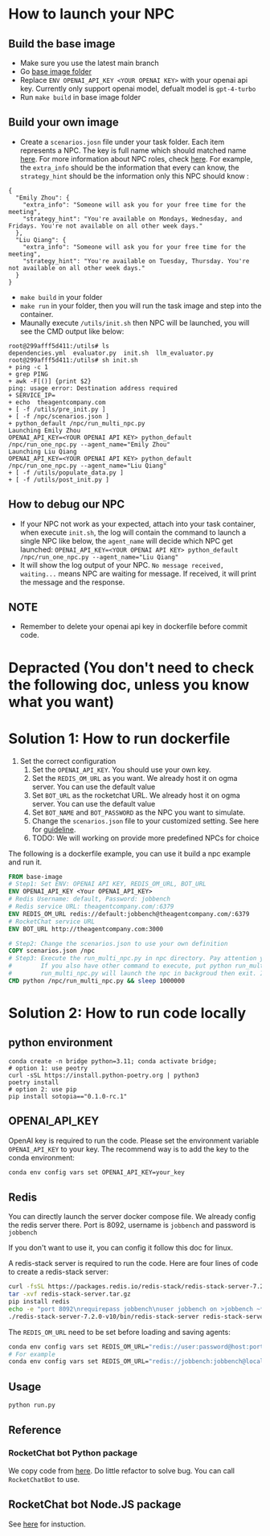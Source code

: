 # How to launch your NPC
## Build the base image
* Make sure you use the latest main branch
* Go [base image folder](../base_image/)
* Replace `ENV OPENAI_API_KEY <YOUR OPENAI KEY>` with your openai api key. Currently only support openai model, defualt model is `gpt-4-turbo`
* Run `make build` in base image folder

## Build your own image
* Create a `scenarios.josn` file under your task folder. Each item represents a NPC. The key is full name which should matched name [here](./npc/npc_credential.json). For more information about NPC roles, check [here](../../servers/rocketchat/npc/npc_definition.json). For example, the `extra_info` should be the information that every can know, the `strategy_hint` should be the information only this NPC should know :
```
{
  "Emily Zhou": {
    "extra_info": "Someone will ask you for your free time for the meeting",
    "strategy_hint": "You're available on Mondays, Wednesday, and Fridays. You're not available on all other week days."
  },
  "Liu Qiang": {
    "extra_info": "Someone will ask you for your free time for the meeting",
    "strategy_hint": "You're available on Tuesday, Thursday. You're not available on all other week days."
  }
}
```

* `make build` in your folder
* `make run` in your folder, then you will run the task image and step into the container.
* Maunally execute `/utils/init.sh` then NPC will be launched, you will see the CMD output like below:

```
root@299afff5d411:/utils# ls
dependencies.yml  evaluator.py  init.sh  llm_evaluator.py
root@299afff5d411:/utils# sh init.sh 
+ ping -c 1
+ grep PING
+ awk -F[()] {print $2}
ping: usage error: Destination address required
+ SERVICE_IP=
+ echo  theagentcompany.com
+ [ -f /utils/pre_init.py ]
+ [ -f /npc/scenarios.json ]
+ python_default /npc/run_multi_npc.py
Launching Emily Zhou
OPENAI_API_KEY=<YOUR OPENAI API KEY> python_default /npc/run_one_npc.py --agent_name="Emily Zhou"
Launching Liu Qiang
OPENAI_API_KEY=<YOUR OPENAI API KEY> python_default /npc/run_one_npc.py --agent_name="Liu Qiang"
+ [ -f /utils/populate_data.py ]
+ [ -f /utils/post_init.py ]
```

## How to debug our NPC
* If your NPC not work as your expected, attach into your task container, when execute `init.sh`, the log will contain the command to launch a single NPC like below, the `agent_name` will decide which NPC get launched: 
`OPENAI_API_KEY=<YOUR OPENAI API KEY> python_default /npc/run_one_npc.py --agent_name="Liu Qiang"`
* It will show the log output of your NPC. `No message received, waiting...` means NPC are waiting for message. If received, it will print the message and the response.


## NOTE
* Remember to delete your openai api key in dockerfile before commit code.

# Depracted (You don't need to check the following doc, unless you know what you want)
# Solution 1: How to run dockerfile
1. Set the correct configuration
    1. Set the `OPENAI_API_KEY`. You should use your own key.
    2. Set the `REDIS_OM_URL` as you want. We already host it on ogma server. You can use the default value
    3. Set `BOT_URL` as the rocketchat URL. We already host it on ogma server. You can use the default value
    4. Set `BOT_NAME` and `BOT_PASSWORD` as the NPC you want to simulate.
    5. Change the `scenarios.json` file to your customized setting. See here for [guideline](./NPC_GUIDELINE.md).
    6. TODO: We will working on provide more predefined NPCs for choice

The following is a dockerfile example, you can use it build a npc example and run it.
```Dockerfile
FROM base-image
# Step1: Set ENV: OPENAI API KEY, REDIS_OM_URL, BOT_URL
ENV OPENAI_API_KEY <Your OPENAI_API_KEY>
# Redis Username: default, Password: jobbench
# Redis service URL: theagentcompany.com/:6379
ENV REDIS_OM_URL redis://default:jobbench@theagentcompany.com/:6379
# RocketChat service URL
ENV BOT_URL http://theagentcompany.com:3000

# Step2: Change the scenarios.json to use your own definition
COPY scenarios.json /npc
# Step3: Execute the run_multi_npc.py in npc directory. Pay attention you need to execute it under /npc, we already configure the file path env in base-npc-image
#        If you also have other command to execute, put python run_multi_npc.py and others into scripts. Dockerfile only allow one CMD
#        run_multi_npc.py will launch the npc in backgroud then exit. In example, we sleep to keep docker running. You don't need to do it in examinee
CMD python /npc/run_multi_npc.py && sleep 1000000
```

# Solution 2: How to run code locally
## python environment
```
conda create -n bridge python=3.11; conda activate bridge;  
# option 1: use peotry
curl -sSL https://install.python-poetry.org | python3
poetry install
# option 2: use pip
pip install sotopia=="0.1.0-rc.1"
```

## OPENAI_API_KEY

OpenAI key is required to run the code. Please set the environment variable `OPENAI_API_KEY` to your key. The recommend way is to add the key to the conda environment:
```bash
conda env config vars set OPENAI_API_KEY=your_key
```

## Redis
You can directly launch the server docker compose file. We already config the redis server there. Port is 8092, username is `jobbench` and password is `jobbench`

If you don't want to use it, you can config it follow this doc for linux.

A redis-stack server is required to run the code.
Here are four lines of code to create a redis-stack server:
```bash
curl -fsSL https://packages.redis.io/redis-stack/redis-stack-server-7.2.0-v10.focal.x86_64.tar.gz -o redis-stack-server.tar.gz
tar -xvf redis-stack-server.tar.gz
pip install redis
echo -e "port 8092\nrequirepass jobbench\nuser jobbench on >jobbench ~* +@all" > redis-stack-server.conf
./redis-stack-server-7.2.0-v10/bin/redis-stack-server redis-stack-server.conf --daemonize yes
```

The `REDIS_OM_URL` need to be set before loading and saving agents:
```bash
conda env config vars set REDIS_OM_URL="redis://user:password@host:port"
# For example
conda env config vars set REDIS_OM_URL="redis://jobbench:jobbench@localhost:8092"
```

## Usage

```bash
python run.py
```

## Reference
### RocketChat bot Python package
We copy code from [here](https://github.com/jadolg/RocketChatBot).
Do little refactor to solve bug.
You can call `RocketChatBot` to use.

## RocketChat bot Node.JS package
See [here](https://developer.rocket.chat/docs/develop-a-rocketchat-sdk-bot) for instuction.
